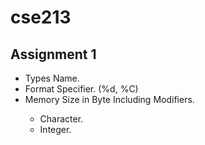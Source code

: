 # cse213

## Assignment 1
<ul>
<li>Types Name.</li>
<li>Format Specifier. (%d, %C) </li>
<li>Memory Size in Byte Including Modifiers.</li>
<ul>
  <li> Character. </li>
  <li> Integer.</li>
</ul>
</ul>

